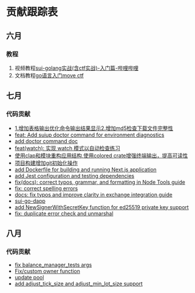 # 贡献跟踪表
## 六月
### 教程

1. 视频教程[sui-golang实战(含ctf实战)-入门篇-哔哩哔哩](https://b23.tv/CbTlC34)
2. 文档教程[go语言入门move ctf](https://learnblockchain.cn/article/17090)

## 七月
### 代码贡献
* [1.增加表格输出优化命令输出结果显示2.增加md5检查下载文件完整性](https://github.com/MystenLabs/suiup/pull/56)
* [feat: Add suiup doctor command for environment diagnostics](https://github.com/MystenLabs/suiup/pull/71)
* [add doctor command doc](https://github.com/MystenLabs/suiup/pull/80)
* [feat(watch): 实现 watch 模式以自动检查练习](https://github.com/hoh-zone/movelings/pull/2)
* [使用clap和模块重构应用结构,使用colored crate增强终端输出，提高可读性](https://github.com/hoh-zone/movelings/pull/3)
* [项目构建增加git初始化操作](https://github.com/hoh-zone/Nextjs-Sui-Dapp-Template/pull/16)
* [add Dockerfile for building and running Next.js application](https://github.com/hoh-zone/Nextjs-Sui-Dapp-Template/pull/17)
* [add Jest configuration and testing dependencies](https://github.com/hoh-zone/Nextjs-Sui-Dapp-Template/pull/19)
* [fix(docs): correct typos, grammar, and formatting in Node Tools guide](https://github.com/MystenLabs/sui/pull/22863)
* [fix: correct spelling errors](https://github.com/MystenLabs/sui/pull/22891)
* [docs: fix typos and improve clarity in exchange integration guide](https://github.com/MystenLabs/sui/pull/22890)
* [sui-go-dapp](https://github.com/pwh-pwh/sui-go-dapp)
* [add NewSignerWithSecretKey function for ed25519 private key support ](https://github.com/block-vision/sui-go-sdk/pull/63)
* [fix: duplicate error check and unmarshal](https://github.com/block-vision/sui-go-sdk/pull/66)

## 八月
### 代码贡献
* [fix balance_manager_tests args](https://github.com/hoh-zone/sui-deepbookv3/pull/9)
* [Fix/custom owner function](https://github.com/hoh-zone/sui-deepbookv3/pull/10)
* [update pool](https://github.com/hoh-zone/sui-deepbookv3/pull/11)
* [add adjust_tick_size and adjust_min_lot_size support](https://github.com/hoh-zone/sui-deepbookv3/pull/12)
